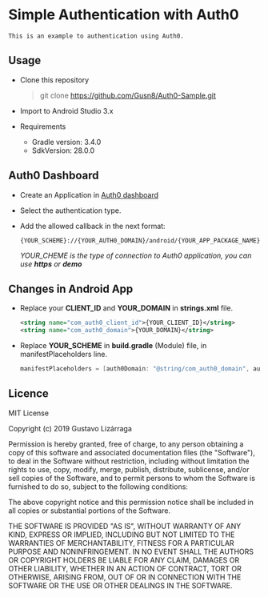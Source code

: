 # Simple Authentication with Auth0

    This is an example to authentication using Auth0.
    
## Usage

- Clone this repository
    
    > git clone https://github.com/Gusn8/Auth0-Sample.git
    
- Import to Android Studio 3.x 

- Requirements
        
    * Gradle version: 3.4.0
    * SdkVersion: 28.0.0
        
## Auth0 Dashboard

- Create an Application in [Auth0 dashboard](https://manage.auth0.com/dashboard/)

- Select the authentication type.

- Add the allowed callback in the next format:
    
    ```
    {YOUR_SCHEME}://{YOUR_AUTH0_DOMAIN}/android/{YOUR_APP_PACKAGE_NAME}/callback
    ```
        
    _YOUR_CHEME is the type of connection to Auth0 application, you can use **https** or **demo**_   
     
## Changes in Android App

- Replace your **CLIENT_ID** and **YOUR_DOMAIN** in **strings.xml** file.
    
    ```xml
    <string name="com_auth0_client_id">{YOUR_CLIENT_ID}</string>
    <string name="com_auth0_domain">{YOUR_DOMAIN}</string>
    ```
        
- Replace **YOUR_SCHEME** in **build.gradle** (Module) file, in manifestPlaceholders line.
    ```gradle
    manifestPlaceholders = [auth0Domain: "@string/com_auth0_domain", auth0Scheme: "{YOUR_SCHEME}"]
    ```

## Licence

MIT License

Copyright (c) 2019 Gustavo Lizárraga

Permission is hereby granted, free of charge, to any person obtaining a copy
of this software and associated documentation files (the "Software"), to deal
in the Software without restriction, including without limitation the rights
to use, copy, modify, merge, publish, distribute, sublicense, and/or sell
copies of the Software, and to permit persons to whom the Software is
furnished to do so, subject to the following conditions:

The above copyright notice and this permission notice shall be included in all
copies or substantial portions of the Software.

THE SOFTWARE IS PROVIDED "AS IS", WITHOUT WARRANTY OF ANY KIND, EXPRESS OR
IMPLIED, INCLUDING BUT NOT LIMITED TO THE WARRANTIES OF MERCHANTABILITY,
FITNESS FOR A PARTICULAR PURPOSE AND NONINFRINGEMENT. IN NO EVENT SHALL THE
AUTHORS OR COPYRIGHT HOLDERS BE LIABLE FOR ANY CLAIM, DAMAGES OR OTHER
LIABILITY, WHETHER IN AN ACTION OF CONTRACT, TORT OR OTHERWISE, ARISING FROM,
OUT OF OR IN CONNECTION WITH THE SOFTWARE OR THE USE OR OTHER DEALINGS IN THE
SOFTWARE.
